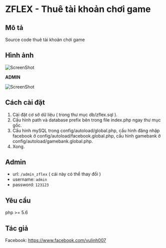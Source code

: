 ZFLEX - Thuê tài khoản chơi game
=======================

Mô tả
------------

Source code thuê tài khoản chơi game

Hình ảnh
------------



![ScreenShot](https://i.imgur.com/x7WoLKK.jpg)




**ADMIN**



![ScreenShot](https://i.imgur.com/ytkZWPU.png)


Cách cài đặt
------------

1. Cài đặt cơ sở dữ liệu ( trong thư mục db/zflex.sql ).
2. Cấu hình path và database prefix bên trong file index.php ngay thư mục gốc.
3. Cấu hình mySQL trong config/autoload/global.php, cấu hình đăng nhập facebook ở config/autoload/facebook.global.php, cấu hình gamebank ở config/autoload/gamebank.global.php.
4. Xong.  

Admin
------------
 - url: ```/admin_zflex``` ( cái này có thể thay đổi )
 - username: ```admin```
 - password: ```123123```
 
Yêu cầu
------------
 php >= 5.6
 
 Tác giả
 ------------
 Facebook: https://www.facebook.com/vulinh007
